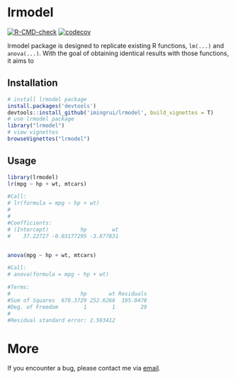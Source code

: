
# lrmodel

<!-- badges: start -->
[![R-CMD-check](https://github.com/imingrui/lrmodel/actions/workflows/R-CMD-check.yaml/badge.svg)](https://github.com/imingrui/lrmodel/actions/workflows/R-CMD-check.yaml)
[![codecov](https://codecov.io/gh/imingrui/lrmodel/branch/master/graph/badge.svg)](https://codecov.io/gh/imingrui/lrmodel)
<!-- badges: end -->

lrmodel package is designed to replicate existing R functions, `lm(...)` and `anova(...)`. With the goal of obtaining identical results with those functions, it aims to  

## Installation

``` r
# install lrmodel package
install.packages('devtools')
devtools::install_github('imingrui/lrmodel', build_vignettes = T)
# use lrmodel package
library("lrmodel")
# view vignettes
browseVignettes("lrmodel")
```

## Usage
``` r
library(lrmodel)
lr(mpg ~ hp + wt, mtcars)

#Call:
# lr(formula = mpg ~ hp + wt)
#
#
#Coefficients:
# (Intercept)          hp        wt
#    37.22727 -0.03177295 -3.877831


anova(mpg ~ hp + wt, mtcars)

#Call:
# anova(formula = mpg ~ hp + wt)

#Terms:
#                      hp       wt Residuals
#Sum of Squares  678.3729 252.6266  195.0478
#Deg. of Freedom        1        1        29
#
#Residual standard error: 2.593412
```

# More
If you encounter a bug, please contact me via [email](mailto:imingrui@umich.edu).

